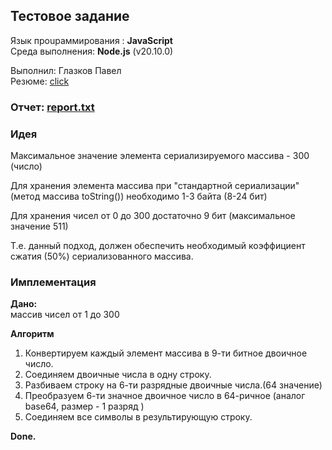 ## Тестовое задание

Язык проuраммирования :  **JavaScript**    
Среда выполнения:  **Node.js** (v20.10.0)


Выполнил: Глазков Павел   
Резюме: [click](https://samara.hh.ru/resume/39dc1200ff0cfa41f00039ed1f3567316a6159)


### Отчет: [report.txt](report.txt)

### Идея

Максимальное значение элемента сериализируемого массива - 300 (число)   

Для хранения элемента массива при "стандартной сериализации" (метод массива toString()) необходимо 1-3 байта (8-24 бит)

Для хранения чисел от 0 до 300 достаточно 9 бит (максимальное значение 511)  

Т.е. данный подход, должен обеспечить необходимый коэффициент сжатия (50%) сериализованного массива.

### Имплементация

**Дано:**   
массив чисел от 1 до 300

**Алгоритм**
1. Конвертируем каждый элемент массива в 9-ти битное двоичное число.
2. Соединяем двоичные числа в одну строку.
3. Разбиваем строку на 6-ти разрядные двоичные числа.(64 значение)
4. Преобразуем 6-ти значное двоичное число в 64-ричное (аналог base64, размер - 1 разряд )
5. Соединяем все символы в результирующую  строку.

**Done.**

